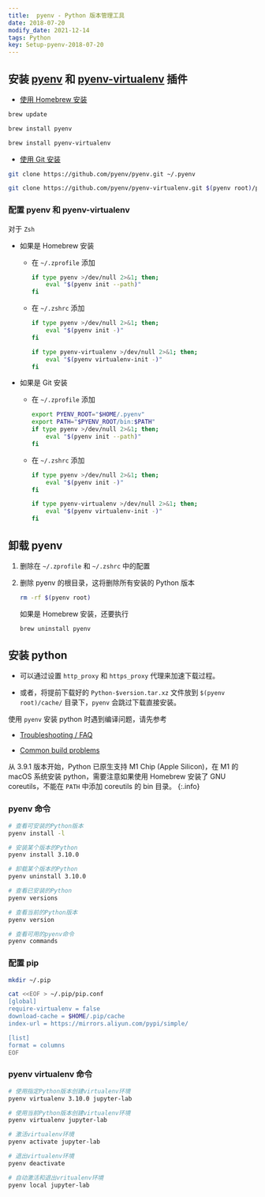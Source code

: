 ```yaml
---
title:  pyenv - Python 版本管理工具
date: 2018-07-20
modify_date: 2021-12-14
tags: Python
key: Setup-pyenv-2018-07-20
---
```


## 安装 [pyenv](https://github.com/pyenv/pyenv) 和 [pyenv-virtualenv](https://github.com/pyenv/pyenv-virtualenv) 插件

- [使用 Homebrew 安装](https://github.com/pyenv/pyenv#homebrew-in-macos)

```bash
brew update

brew install pyenv

brew install pyenv-virtualenv
```

<!--more-->

- [使用 Git 安装](https://github.com/pyenv/pyenv#basic-github-checkout)

```bash
git clone https://github.com/pyenv/pyenv.git ~/.pyenv

git clone https://github.com/pyenv/pyenv-virtualenv.git $(pyenv root)/plugins/pyenv-virtualenv
```

### 配置 pyenv 和 pyenv-virtualenv

对于 `Zsh`

- 如果是 Homebrew 安装

  - 在  `~/.zprofile` 添加

    ```bash
    if type pyenv >/dev/null 2>&1; then;
        eval "$(pyenv init --path)"
    fi
    ```

  - 在 `~/.zshrc` 添加

    ```bash
    if type pyenv >/dev/null 2>&1; then;
        eval "$(pyenv init -)"
    fi

    if type pyenv-virtualenv >/dev/null 2>&1; then;
        eval "$(pyenv virtualenv-init -)"
    fi
    ```

- 如果是 Git 安装

  - 在  `~/.zprofile` 添加

    ```bash
    export PYENV_ROOT="$HOME/.pyenv"
    export PATH="$PYENV_ROOT/bin:$PATH"
    if type pyenv >/dev/null 2>&1; then;
        eval "$(pyenv init --path)"
    fi
    ```

  - 在 `~/.zshrc` 添加

    ```bash
    if type pyenv >/dev/null 2>&1; then;
        eval "$(pyenv init -)"
    fi

    if type pyenv-virtualenv >/dev/null 2>&1; then;
        eval "$(pyenv virtualenv-init -)"
    fi
    ```

## 卸载 pyenv

1. 删除在 `~/.zprofile` 和 `~/.zshrc` 中的配置
2. 删除 pyenv 的根目录，这将删除所有安装的 Python 版本

   ```bash
   rm -rf $(pyenv root)
   ```

   如果是 Homebrew 安装，还要执行

   ```bash
   brew uninstall pyenv
   ```

## 安装 python

- 可以通过设置 `http_proxy` 和 `https_proxy` 代理来加速下载过程。

- 或者，将提前下载好的 `Python-$version.tar.xz` 文件放到 `$(pyenv root)/cache/` 目录下，`pyenv` 会跳过下载直接安装。

使用 `pyenv` 安装 python 时遇到编译问题，请先参考

- [Troubleshooting / FAQ](https://github.com/pyenv/pyenv/wiki)

- [Common build problems](https://github.com/pyenv/pyenv/wiki/Common-build-problems)

从 3.9.1 版本开始，Python 已原生支持 M1 Chip (Apple Silicon)，在 M1 的 macOS 系统安装 python，需要注意如果使用 Homebrew 安装了 GNU coreutils，不能在 `PATH` 中添加 coreutils 的 bin 目录。
{:.info}

### pyenv 命令

```bash
# 查看可安装的Python版本
pyenv install -l

# 安装某个版本的Python
pyenv install 3.10.0

# 卸载某个版本的Python
pyenv uninstall 3.10.0

# 查看已安装的Python
pyenv versions

# 查看当前的Python版本
pyenv version

# 查看可用的pyenv命令
pyenv commands
```

### 配置 pip

```bash
mkdir ~/.pip

cat <<EOF > ~/.pip/pip.conf
[global]
require-virtualenv = false
download-cache = $HOME/.pip/cache
index-url = https://mirrors.aliyun.com/pypi/simple/

[list]
format = columns
EOF
```

### pyenv virtualenv 命令

```bash
# 使用指定Python版本创建virtualenv环境
pyenv virtualenv 3.10.0 jupyter-lab

# 使用当前Python版本创建virtualenv环境
pyenv virtualenv jupyter-lab

# 激活virtualenv环境
pyenv activate jupyter-lab

# 退出virtualenv环境
pyenv deactivate

# 自动激活和退出vritualenv环境
pyenv local jupyter-lab
```
